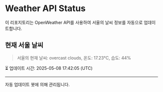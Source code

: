 
# Weather API Status

이 리포지토리는 OpenWeather API를 사용하여 서울의 날씨 정보를 자동으로 업데이트합니다.

## 현재 서울 날씨
> 서울의 현재 날씨: overcast clouds, 온도: 17.23°C, 습도: 44%

⏳ 업데이트 시간: 2025-05-08 17:42:05 (UTC)

---
자동 업데이트 봇에 의해 관리됩니다.
